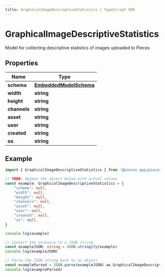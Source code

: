 ```yaml
---
title: GraphicalImageDescriptiveStatistics | TypeScript SDK
---
```



# GraphicalImageDescriptiveStatistics

Model for collecting descriptive statistics of images uploaded to Pieces

## Properties

Name | Type
------------ | -------------
**schema** | [**EmbeddedModelSchema**](EmbeddedModelSchema)
**width** | **string**
**height** | **string**
**channels** | **string**
**asset** | **string**
**user** | **string**
**created** | **string**
**os** | **string**

## Example

```typescript
import { GraphicalImageDescriptiveStatistics } from '@pieces.app/pieces-os-client'

// TODO: Update the object below with actual values
const example: GraphicalImageDescriptiveStatistics = {
    "schema": null,
    "width": null,
    "height": null,
    "channels": null,
    "asset": null,
    "user": null,
    "created": null,
    "os": null,
}

console.log(example)

// Convert the instance to a JSON string
const exampleJSON: string = JSON.stringify(example)
console.log(exampleJSON)

// Parse the JSON string back to an object
const exampleParsed = JSON.parse(exampleJSON) as GraphicalImageDescriptiveStatistics
console.log(exampleParsed)
```


